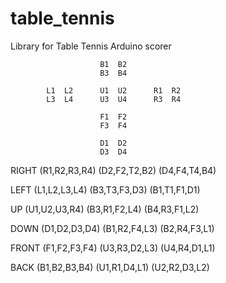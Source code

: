 # table_tennis
Library for Table Tennis Arduino scorer

						B1	B2
						B3	B4
			
			L1	L2		U1	U2		R1	R2
			L3	L4		U3	U4		R3	R4
	
						F1	F2
						F3	F4
				
						D1	D2
						D3	D4
				
RIGHT 	(R1,R2,R3,R4) (D2,F2,T2,B2) (D4,F4,T4,B4)

LEFT 	(L1,L2,L3,L4) (B3,T3,F3,D3) (B1,T1,F1,D1)

UP	(U1,U2,U3,R4) (B3,R1,F2,L4) (B4,R3,F1,L2)

DOWN	(D1,D2,D3,D4) (B1,R2,F4,L3) (B2,R4,F3,L1)

FRONT	(F1,F2,F3,F4) (U3,R3,D2,L3) (U4,R4,D1,L1)

BACK	(B1,B2,B3,B4) (U1,R1,D4,L1) (U2,R2,D3,L2)

